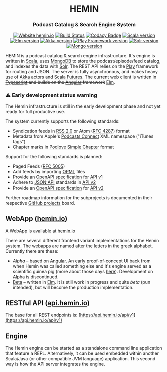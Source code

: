 <h1 align="center">
  HEMIN
</h1>

<h3 align="center">
  Podcast Catalog & Search Engine System
</h3>

<div align="center">
  
[![Website hemin.io](https://img.shields.io/website-up-down-green-red/https/hemin.io.svg)](https://hemin.io/) [![Build Status](https://travis-ci.org/mpgirro/hemin.png)](https://travis-ci.org/mpgirro/hemin) [![Codacy Badge](https://api.codacy.com/project/badge/Grade/ff3dc225fed34b90867f2a6acb352452)](https://www.codacy.com/app/mpgirro/hemin?utm_source=github.com&amp;utm_medium=referral&amp;utm_content=mpgirro/hemin&amp;utm_campaign=Badge_Grade) [![Scala version](https://img.shields.io/badge/scala-2.12-blue.svg)](https://www.scala-lang.org/download/2.12.0.html) [![Elm version](https://img.shields.io/badge/elm-0.19-blue.svg)](https://github.com/elm/compiler/blob/master/upgrade-docs/0.19.md) [![Akka version](https://img.shields.io/badge/akka-2.5-blue.svg)](https://akka.io/blog/news/2017/04/13/akka-2.5.0-released) [![Play Framework version](https://img.shields.io/badge/play-2.6-blue.svg)](https://www.playframework.com/documentation/2.6.x/Highlights26) [![Solr version](https://img.shields.io/badge/solr-7.5-blue.svg)](https://lucene.apache.org/solr/guide/7_5/index.html) [![Mongo version](https://img.shields.io/badge/mongo-4.0-blue.svg)](https://docs.mongodb.com/manual/release-notes/4.0/)

</div>



<!--[![GitHub release](https://img.shields.io/github/release/mpgirro/hemin.svg)](https://github.com/mpgirro/hemin/releases/)-->


HEMIN is a podcast catalog & search engine infrastructure. It's engine is written in [Scala](https://www.scala-lang.org), uses [MongoDB](https://www.mongodb.com) to store the podcast/episode/feed catalog, and indexes the data with [Solr](http://lucene.apache.org/solr/). The REST API relies on the [Play](https://www.playframework.com) framework for routing and JSON. The server is fully asynchronous, and makes heavy use of [Akka](https://akka.io) actors and [Scala Futures](https://docs.scala-lang.org/overviews/core/futures.html). The current web client is written in ~~[Typescript](https://www.typescriptlang.org) and builds on the [Angular](https://angular.io) framework~~ [Elm](https://elm-lang.org).


### ⚠️ Early development status warning


The Hemin infrastructure is still in the early development phase and not yet ready for full productive use.

The system currently supports the following standards:

  * Syndication feeds in [RSS 2.0](https://cyber.harvard.edu/rss/rss.html) or Atom ([RFC 4287](https://tools.ietf.org/html/rfc4287)) format
  * Metadata from Apple's [Podcasts Connect](https://help.apple.com/itc/podcasts_connect/#/itcb54353390) XML namespace ("iTunes tags")
  * Chapter marks in [Podlove Simple Chapter](https://podlove.org/simple-chapters/) format

Support for the following standards is planned:

  * Paged Feeds ([RFC 5005](https://tools.ietf.org/html/rfc5005))
  * Add feeds by importing [OPML](http://dev.opml.org) files
  * Provide an [OpenAPI specification](https://github.com/OAI/OpenAPI-Specification) for [API v1](docs/api/v1.md)
  * Adhere to [JSON:API](https://jsonapi.org) standards in [API v2](docs/api/v2.md)
  * Provide an [OpenAPI specification](https://github.com/OAI/OpenAPI-Specification) for [API v2](docs/api/v2.md)

Further roadmap information for the subprojects is documented in their respective [GitHub projects](https://github.com/mpgirro/hemin/projects) board.


## WebApp ([hemin.io](https://hemin.io))


A WebApp is available at [hemin.io](https://hemin.io)

There are several different frontend variant implementations for the Hemin system. The webapps are named after the letters in the greek alphabet. Currently there are these:

  * _Alpha_ &ndash; based on [Angular](https://angular.io). An early proof-of-concept UI back from when Hemin was called something else and it's engine served as a scientific guinea pig (more about those days [here](https://github.com/mpgirro/dipl)). Development on Alpha is discontinued. <!--The API compatibility is outdated. -->
  * [Beta](beta) &ndash; written in [Elm](https://elm-lang.org). It is still work in progress and quite *beta* (pun intended), but will become the production implementation.
  <!--
  * [Gamma](web/gamma) &ndash; proposition of a [React](https://reactjs.org) based implementation.  
  * [Delta](web/delta) &ndash; proposition of a [VueJS](https://vuejs.org) based implementation. 
  -->


## RESTful API ([api.hemin.io](https://api.hemin.io))


The base for all REST endpoints is: [https://api.hemin.io/api/v1](https://api.hemin.io/api/v1)


## Engine 


The Hemin engine can be started as a standalone command line application that feature a REPL. Alternatively, it can be used embedded within another Scala/Java (or other compatible JVM language) application. This second way is how the API server integrates the engine.
